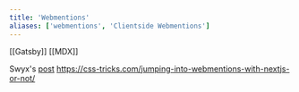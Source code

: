 ```yaml
---
title: 'Webmentions'
aliases: ['webmentions', 'Clientside Webmentions']
---
```


[[Gatsby]] [[MDX]]

Swyx's [post](https://www.swyx.io/writing/clientside-webmentions)
https://css-tricks.com/jumping-into-webmentions-with-nextjs-or-not/
